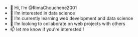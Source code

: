 - 👋 Hi, I’m @RimaChouchene2001
- 👀 I’m interested in data science
- 🌱 I’m currently learning web development and data science 
- 💞️ I’m looking to collaborate on web projects with others
- 📫 let me know if you're interested ! 

<!---
RimaChouchene2001/RimaChouchene2001 is a ✨ special ✨ repository because its `README.md` (this file) appears on your GitHub profile.
You can click the Preview link to take a look at your changes.
--->

